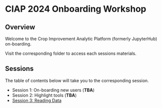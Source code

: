 # CIAP 2024 Onboarding Workshop
## Overview

Welcome to the Crop Improvement Analytic Platform (formerly JupyterHub) on-boarding.

Visit the corresponding folder to access each sessions materials. 

## Sessions
The table of contents below will take you to the corresponding session.

- Session 1: On-boarding new users (**TBA**)
- Session 2: Highlight tools (**TBA**)
- [Session 3: Reading Data](03_reading_data/README.md)
  

